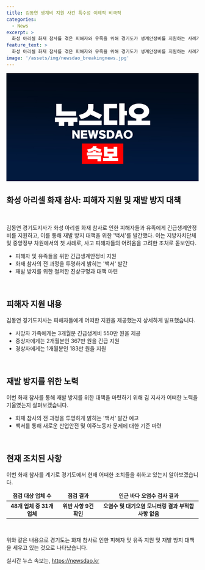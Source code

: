 ```yaml
---
title: 김동연 생계비 지원 사건 특수성 이례적 비극적
categories:
  - News
excerpt: >
  화성 아리셀 화재 참사를 겪은 피해자와 유족을 위해 경기도가 생계안정비를 지원하는 사례가 등장했다. 이번 지원은 지방 및 중앙정부 차원에서 처음으로 이뤄지는 것으로, 이주 노동자와 일용직 피해자들을 대상으로 하며, 또한 재발 방지와 진상규명을 위한 백서도 발간될 예정이다. 또한, 리튬 취급 사업장의 위반 사례에 대한 조치가 총력을 기울이고 있으며, 피해자들에 대한 신속하고 효율적인 대처를 위해 최선을 다할 것이라 강조했다.
feature_text: >
  화성 아리셀 화재 참사를 겪은 피해자와 유족을 위해 경기도가 생계안정비를 지원하는 사례가 등장했다. 이번 지원은 지방 및 중앙정부 차원에서 처음으로 이뤄지는 것으로, 이주 노동자와 일용직 피해자들을 대상으로 하며, 또한 재발 방지와 진상규명을 위한 백서도 발간될 예정이다. 또한, 리튬 취급 사업장의 위반 사례에 대한 조치가 총력을 기울이고 있으며, 피해자들에 대한 신속하고 효율적인 대처를 위해 최선을 다할 것이라 강조했다.
image: '/assets/img/newsdao_breakingnews.jpg'
---
```


<p><img src="/assets/img/newsdao_breakingnews.jpg" alt="cryptoinkorea 속보" /></p>

<h2 data-ke-size="size26">화성 아리셀 화재 참사: 피해자 지원 및 재발 방지 대책</h2>

<p data-ke-size="size16">&nbsp;</p>

<p>김동연 경기도지사가 화성 아리셀 화재 참사로 인한 피해자들과 유족에게 긴급생계안정비를 지원하고, 이를 통해 재발 방지 대책을 위한 '백서'를 발간했다. 이는 지방자치단체 및 중앙정부 차원에서의 첫 사례로, 사고 피해자들의 어려움을 고려한 조처로 돋보인다.</p>

<ul>
<li>피해자 및 유족들을 위한 긴급생계안정비 지원</li>
<li>화재 참사의 전 과정을 투명하게 밝히는 '백서' 발간</li>
<li>재발 방지를 위한 철저한 진상규명과 대책 마련</li>
</ul>

<p data-ke-size="size16">&nbsp;</p>

<h2 data-ke-size="size26">피해자 지원 내용</h2>

<p data-ke-size="size16">김동연 경기도지사는 피해자들에게 어떠한 지원을 제공했는지 상세하게 발표했습니다. </p>

<ul>
<li>사망자 가족에게는 3개월분 긴급생계비 550만 원을 제공</li>
<li>중상자에게는 2개월분인 367만 원을 긴급 지원</li>
<li>경상자에게는 1개월분인 183만 원을 지원</li>
</ul>

<p data-ke-size="size16">&nbsp;</p>

<h2 data-ke-size="size26">재발 방지를 위한 노력</h2>

<p data-ke-size="size16">이번 화재 참사를 통해 재발 방지를 위한 대책을 마련하기 위해 김 지사가 어떠한 노력을 기울였는지 살펴보겠습니다.</p>

<ul>
<li>화재 참사의 전 과정을 투명하게 밝히는 '백서' 발간 예고</li>
<li>백서를 통해 새로운 산업안전 및 이주노동자 문제에 대한 기준 마련</li>
</ul>

<p data-ke-size="size16">&nbsp;</p>

<h2 data-ke-size="size26">현재 조치된 사항</h2>

<p data-ke-size="size16">이번 화재 참사를 계기로 경기도에서 현재 어떠한 조치들을 취하고 있는지 알아보겠습니다.</p>

<table>
<thead>
<tr>
<td style="text-align: center; height: 17px;"><b>점검 대상 업체 수</b></td>
<td style="text-align: center; height: 17px;"><b>점검 결과</b></td>
<td style="text-align: center; height: 17px;"><b>인근 바다 오염수 검사 결과</b></td>
</tr>
</thead>
<tbody>
<tr>
<td style="text-align: center; height: 17px;"><b>48개 업체 중 31개 업체</b></td>
<td style="text-align: center; height: 17px;"><b>위반 사항 9건 확인</b></td>
<td style="text-align: center; height: 17px;"><b>오염수 및 대기오염 모니터링 결과 부적합 사항 없음</b></td>
</tr>
</tbody>
</table>

<p data-ke-size="size16">&nbsp;</p>

<p>위와 같은 내용으로 경기도는 화재 참사로 인한 피해자 및 유족 지원 및 재발 방지 대책을 세우고 있는 것으로 나타났습니다.</p>
실시간 뉴스 속보는, <a href="https://newsdao.kr" rel="dofollow">https://newsdao.kr</a>


